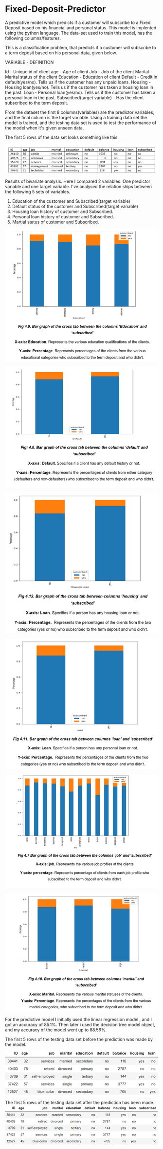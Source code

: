 # Fixed-Deposit-Predictor

A predictive model which predicts if a customer will subscribe to a Fixed Deposit based on his financial and personal status. This model is implented using the python language.
The data-set used to train this model, has the following columns/features.

This is a classification problem, that predicts if a customer will subscribe to a term deposit based on his personal data, given below.


VARIABLE - DEFINITION

Id	      -  Unique id of client
age	      -  Age of client
Job	      -  Job of the client
Marital   -	 Marital status of the client
Education	-  Education of client
Default	  -  Credit in default(yes/no). Tells us if the customer has any unpaid loans.
Housing	  -  Housing loan(yes/no). Tells us if the customer has taken a housing loan in the past.
Loan	    -  Personal loan(yes/no). Tells us if the customer has taken a personal loan in the past.
Subscribed(target variable) -	Has the client subscribed to the term deposit.

From the dataset the first 8 columns(variables) are the predictor variables, and the final column is the target variable. Using a training data set the model is trained, and the testing data set is used to test the performance of the model when it's given unseen data. 



The first 5 rows of the data set looks something like this.

![](SCREENSHOTS/first5rows.png)


Results of bivariate analysis. Here I compared 2 variables. One predictor variable and one target variable. 
I've analysed the relation ships between the following 5 sets of variables.

1. Education of the customer and Subscribed(target variable)
2. Default status of the customer and Subscribed(target variable)
3. Housing loan history of customer and Subscribed.
4. Personal loan history of customer and Subscribed.
5. Martial status of customer and Subscribed.

 
 
 ![](SCREENSHOTS/edu_subscribed.png)
 


 
 ![](SCREENSHOTS/defualt_subscribed.png)




 ![](SCREENSHOTS/housing_subscribed.png)
 

 ![](SCREENSHOTS/loan_subscribed.png)
 
 
 ![](SCREENSHOTS/job_subscribed.png)
 

 ![](SCREENSHOTS/marital_subscribed.png)


For the predictive model I initially used the linear regression model , and I got an accuracy of 85.1%. Then later i used the decision tree model object, and my accuracy of the model went up to 88.56%.



The first 5 rows of the testing data set before the prediction was made by the model.

 ![](SCREENSHOTS/first5rowstest.png)
 
 
 The first 5 rows of the testing data set after the prediction has been made.
 ![](SCREENSHOTS/first5rowstest2.png)

